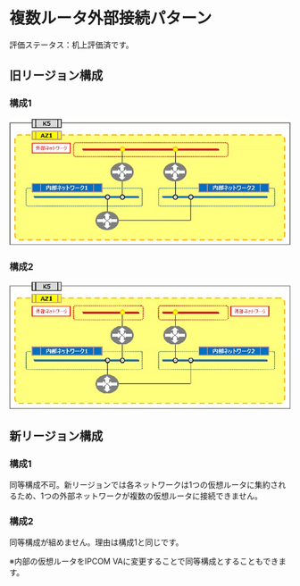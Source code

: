# 複数ルータ外部接続パターン

評価ステータス：机上評価済です。



## 旧リージョン構成

### 構成1

![16-1](images/16-1.jpg)



### 構成2

![16-2](images/16-2.jpg)



## 新リージョン構成

### 構成1

同等構成不可。新リージョンでは各ネットワークは1つの仮想ルータに集約されるため、1つの外部ネットワークが複数の仮想ルータに接続できません。



### 構成2

同等構成が組めません。理由は構成1と同じです。

※内部の仮想ルータをIPCOM VAに変更することで同等構成とすることもできます。